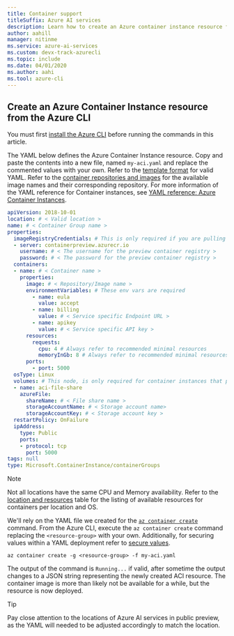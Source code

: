 ```yaml
---
title: Container support
titleSuffix: Azure AI services
description: Learn how to create an Azure container instance resource from the Azure CLI.
author: aahill
manager: nitinme
ms.service: azure-ai-services
ms.custom: devx-track-azurecli
ms.topic: include
ms.date: 04/01/2020
ms.author: aahi
ms.tool: azure-cli
---
```


## Create an Azure Container Instance resource from the Azure CLI

You must first [install the Azure CLI](/cli/azure/install-azure-cli) before running the commands in this article. 

The YAML below defines the Azure Container Instance resource. Copy and paste the contents into a new file, named `my-aci.yaml` and replace the commented values with your own. Refer to the [template format][template-format] for valid YAML. Refer to the [container repositories and images][repositories-and-images] for the available image names and their corresponding repository. For more information of the YAML reference for Container instances, see [YAML reference: Azure Container Instances][aci-yaml-ref].

```yaml
apiVersion: 2018-10-01
location: # < Valid location >
name: # < Container Group name >
properties:
  imageRegistryCredentials: # This is only required if you are pulling a non-public image that requires authentication to access. For example Text Analytics for health.
  - server: containerpreview.azurecr.io
    username: # < The username for the preview container registry >
    password: # < The password for the preview container registry >
  containers:
  - name: # < Container name >
    properties:
      image: # < Repository/Image name >
      environmentVariables: # These env vars are required
        - name: eula
          value: accept
        - name: billing
          value: # < Service specific Endpoint URL >
        - name: apikey
          value: # < Service specific API key >
      resources:
        requests:
          cpu: 4 # Always refer to recommended minimal resources
          memoryInGb: 8 # Always refer to recommended minimal resources
      ports:
        - port: 5000
  osType: Linux
  volumes: # This node, is only required for container instances that pull their model in at runtime, such as LUIS.
  - name: aci-file-share
    azureFile:
      shareName: # < File share name >
      storageAccountName: # < Storage account name>
      storageAccountKey: # < Storage account key >
  restartPolicy: OnFailure
  ipAddress:
    type: Public
    ports:
    - protocol: tcp
      port: 5000
tags: null
type: Microsoft.ContainerInstance/containerGroups
```

> [!NOTE]
> Not all locations have the same CPU and Memory availability. Refer to the [location and resources][location-to-resource] table for the listing of available resources for containers per location and OS.

We'll rely on the YAML file we created for the [`az container create`][azure-container-create] command. From the Azure CLI, execute the `az container create` command replacing the `<resource-group>` with your own. Additionally, for securing values within a YAML deployment refer to [secure values][secure-values].

```azurecli
az container create -g <resource-group> -f my-aci.yaml
```

The output of the command is `Running...` if valid, after sometime the output changes to a JSON string representing the newly created ACI resource. The container image is more than likely not be available for a while, but the resource is now deployed.

> [!TIP]
> Pay close attention to the locations of Azure AI services in public preview, as the YAML will needed to be adjusted accordingly to match the location.

[azure-container-create]: /cli/azure/container#az_container_create
[template-format]: /azure/templates/Microsoft.ContainerInstance/2018-10-01/containerGroups#template-format
[aci-yaml-ref]: /azure/container-instances/container-instances-reference-yaml
[repositories-and-images]: ../../cognitive-services-container-support.md
[location-to-resource]: /azure/container-instances/container-instances-region-availability
[secure-values]: /azure/container-instances/container-instances-environment-variables#secure-values

